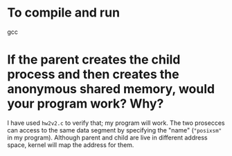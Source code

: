 # To compile and run

gcc

# If the parent creates the child process and then creates the anonymous shared memory, would your program work? Why?

I have used `hw2v2.c` to verify that; my program will work. The two prosecces can access to the same data segment by specifying the "name" (`"posixsm"` in my program). Although parent and child are live in different address space, kernel will map the address for them.

